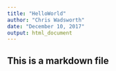 ```yaml
---
title: "HelloWorld"
author: "Chris Wadsworth"
date: "December 10, 2017"
output: html_document
---
```


## This is a markdown file
